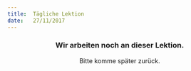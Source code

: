 ```yaml
---
title:  Tägliche Lektion
date:   27/11/2017
---
```


### <center>Wir arbeiten noch an dieser Lektion.</center>
<center>Bitte komme später zurück.</center>